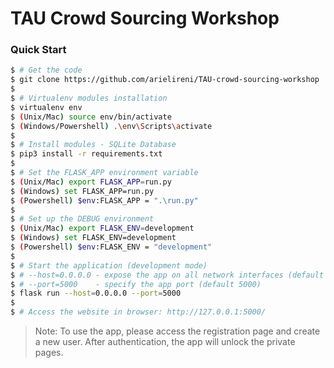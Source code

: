 # TAU Crowd Sourcing Workshop

### Quick Start

```bash
$ # Get the code
$ git clone https://github.com/arielireni/TAU-crowd-sourcing-workshop
$
$ # Virtualenv modules installation
$ virtualenv env
$ (Unix/Mac) source env/bin/activate
$ (Windows/Powershell) .\env\Scripts\activate
$
$ # Install modules - SQLite Database
$ pip3 install -r requirements.txt
$
$ # Set the FLASK_APP environment variable
$ (Unix/Mac) export FLASK_APP=run.py
$ (Windows) set FLASK_APP=run.py
$ (Powershell) $env:FLASK_APP = ".\run.py"
$
$ # Set up the DEBUG environment
$ (Unix/Mac) export FLASK_ENV=development
$ (Windows) set FLASK_ENV=development
$ (Powershell) $env:FLASK_ENV = "development"
$
$ # Start the application (development mode)
$ # --host=0.0.0.0 - expose the app on all network interfaces (default 127.0.0.1)
$ # --port=5000    - specify the app port (default 5000)  
$ flask run --host=0.0.0.0 --port=5000
$
$ # Access the website in browser: http://127.0.0.1:5000/
```

> Note: To use the app, please access the registration page and create a new user. After authentication, the app will unlock the private pages.
